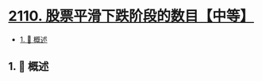 # [2110. 股票平滑下跌阶段的数目【中等】](https://github.com/Tdahuyou/TNotes.leetcode/tree/main/notes/2110.%20%E8%82%A1%E7%A5%A8%E5%B9%B3%E6%BB%91%E4%B8%8B%E8%B7%8C%E9%98%B6%E6%AE%B5%E7%9A%84%E6%95%B0%E7%9B%AE%E3%80%90%E4%B8%AD%E7%AD%89%E3%80%91)

<!-- region:toc -->

- [1. 📝 概述](#1--概述)

<!-- endregion:toc -->

## 1. 📝 概述
